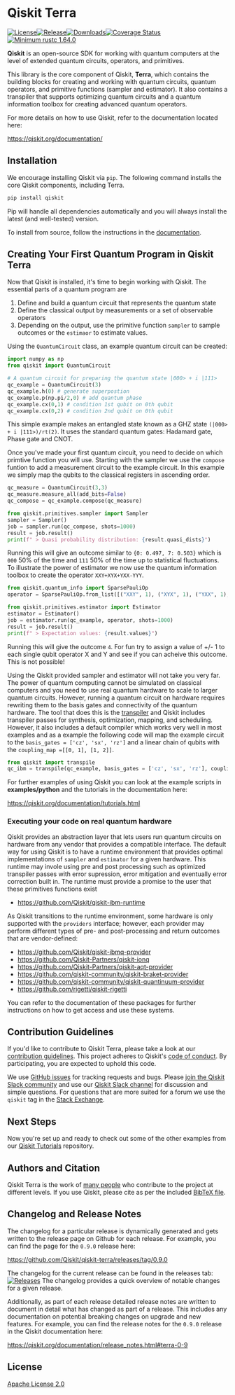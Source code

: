 # Qiskit Terra
[![License](https://img.shields.io/github/license/Qiskit/qiskit-terra.svg?style=popout-square)](https://opensource.org/licenses/Apache-2.0)<!--- long-description-skip-begin -->[![Release](https://img.shields.io/github/release/Qiskit/qiskit-terra.svg?style=popout-square)](https://github.com/Qiskit/qiskit-terra/releases)[![Downloads](https://img.shields.io/pypi/dm/qiskit-terra.svg?style=popout-square)](https://pypi.org/project/qiskit-terra/)[![Coverage Status](https://coveralls.io/repos/github/Qiskit/qiskit-terra/badge.svg?branch=main)](https://coveralls.io/github/Qiskit/qiskit-terra?branch=main)[![Minimum rustc 1.64.0](https://img.shields.io/badge/rustc-1.64.0+-blue.svg)](https://rust-lang.github.io/rfcs/2495-min-rust-version.html)<!--- long-description-skip-end -->

**Qiskit**  is an open-source SDK for working with quantum computers at the level of extended quantum circuits, operators, and primitives.

This library is the core component of Qiskit, **Terra**, which contains the building blocks for creating
and working with quantum circuits, quantum operators, and primitive functions (sampler and estimator).
It also contains a transpiler that supports optimizing quantum circuits and a quantum information toolbox for creating advanced quantum operators. 

For more details on how to use Qiskit, refer to the documentation located here:

https://qiskit.org/documentation/


## Installation

We encourage installing Qiskit via ``pip``. The following command installs the core Qiskit components, including Terra.

```bash
pip install qiskit
```

Pip will handle all dependencies automatically and you will always install the latest (and well-tested) version.

To install from source, follow the instructions in the [documentation](https://qiskit.org/documentation/contributing_to_qiskit.html#install-install-from-source-label).

## Creating Your First Quantum Program in Qiskit Terra

Now that Qiskit is installed, it's time to begin working with Qiskit. The essential parts of a quantum program are 
1. Define and build a quantum circuit that represents the quantum state
2. Define the classical output by measurements or a set of observable operators
3. Depending on the output, use the primitive function `sampler` to sample outcomes or the `estimaor` to estimate values.

Using the `QuantumCircuit` class, an example quantum circuit can be created:

```python
import numpy as np
from qiskit import QuantumCircuit

# A quantum circuit for preparing the quantum state |000> + i |111>
qc_example = QuantumCircuit(3)
qc_example.h(0) # generate superpostion
qc_example.p(np.pi/2,0) # add quantum phase
qc_example.cx(0,1) # condition 1st qubit on 0th qubit
qc_example.cx(0,2) # condition 2nd qubit on 0th qubit
```

This simple example makes an entangled state known as a GHZ state `(|000> + i |111>)/rt(2)`. It uses the standard quantum 
gates: Hadamard gate, Phase gate and CNOT. 

Once you've made your first quantum circuit, you need to decide on which primtive function you will use. Starting with the sampler 
we use the `compose` funtion to add a measurement circuit to the example circuit. In this example we simply map the qubits to
the classical registers in ascending order. 

```python
qc_measure = QuantumCircuit(3,3)
qc_measure.measure_all(add_bits=False)
qc_compose = qc_example.compose(qc_measure)

from qiskit.primitives.sampler import Sampler
sampler = Sampler()
job = sampler.run(qc_compose, shots=1000)
result = job.result()
print(f" > Quasi probability distribution: {result.quasi_dists}")
```
Running this will give an outcome similar to `{0: 0.497, 7: 0.503}` which is `000` 50% of the time and `111` 50% of the time up to statistical fluctuations.  
To illustrate the power of estimator we now use the quantum information toolbox to create the operator `XXY+XYX+YXX-YYY`.

```python
from qiskit.quantum_info import SparsePauliOp
operator = SparsePauliOp.from_list([("XXY", 1), ("XYX", 1), ("YXX", 1), ("YYY", -1)])

from qiskit.primitives.estimator import Estimator
estimator = Estimator()
job = estimator.run(qc_example, operator, shots=1000)
result = job.result()
print(f" > Expectation values: {result.values}")
```

Running this will give the outcome `4`. For fun try to assign a value of +/- 1 to each single qubit operator X and Y 
and see if you can acheive this outcome. This is not possible!

Using the Qiskit provided sampler and estimator will not take you very far. The power of quantum computing cannot be simulated 
on classical computers and you need to use real quantum hardware to scale to larger quantum circuits. However, running a quantum 
circuit on hardware requires rewriting them to the basis gates and connectivity of the quantum hardware.
The tool that does this is the [transpiler](https://qiskit.org/documentation/tutorials/circuits_advanced/04_transpiler_passes_and_passmanager.html) 
and Qiskit includes transpiler passes for synthesis, optimization, mapping, and scheduling. However, it also includes a
default compiler which works very well in most examples and as a example the following code will map the example circuit to the `basis_gates = ['cz', 'sx', 'rz']` and a linear chain of qubits with the `coupling_map =[[0, 1], [1, 2]]`.

```python
from qiskit import transpile
qc_ibm = transpile(qc_example, basis_gates = ['cz', 'sx', 'rz'], coupling_map =[[0, 1], [1, 2]] , optimization_level=3)
```

For further examples of using Qiskit you can look at the example scripts in **examples/python** and the tutorials 
in the documentation here:

https://qiskit.org/documentation/tutorials.html


### Executing your code on real quantum hardware

Qiskit provides an abstraction layer that lets users run quantum circuits on hardware from any vendor that provides a compatible interface. 
The default way for using Qiskit is to have a runtime environment that provides optimal implementations of `sampler` and `estimator` for a given hardware. This runtime may invole using pre and post processing such as optimized transpiler passes with error supression, error mitigation and eventually error correction built in. The runtime must provide a promise to the user that these primitives functions exist

* https://github.com/Qiskit/qiskit-ibm-runtime

As Qiskit transitions to the runtime environment, some hardware is only supported with the ``providers`` interface; however, each provider may perform different types of pre- and post-processing and return outcomes that are vendor-defined:

* https://github.com/Qiskit/qiskit-ibmq-provider
* https://github.com/Qiskit-Partners/qiskit-ionq
* https://github.com/Qiskit-Partners/qiskit-aqt-provider
* https://github.com/qiskit-community/qiskit-braket-provider
* https://github.com/qiskit-community/qiskit-quantinuum-provider
* https://github.com/rigetti/qiskit-rigetti

<!-- This is not an exhasutive list, and if you maintain a provider package please feel free to open a PR to add new providers -->

You can refer to the documentation of these packages for further instructions
on how to get access and use these systems.

## Contribution Guidelines

If you'd like to contribute to Qiskit Terra, please take a look at our
[contribution guidelines](CONTRIBUTING.md). This project adheres to Qiskit's [code of conduct](CODE_OF_CONDUCT.md). By participating, you are expected to uphold this code.

We use [GitHub issues](https://github.com/Qiskit/qiskit-terra/issues) for tracking requests and bugs. Please
[join the Qiskit Slack community](https://qisk.it/join-slack)
and use our [Qiskit Slack channel](https://qiskit.slack.com) for discussion and simple questions.
For questions that are more suited for a forum we use the `qiskit` tag in the [Stack Exchange](https://quantumcomputing.stackexchange.com/questions/tagged/qiskit).

## Next Steps

Now you're set up and ready to check out some of the other examples from our
[Qiskit Tutorials](https://github.com/Qiskit/qiskit-tutorials) repository.

## Authors and Citation

Qiskit Terra is the work of [many people](https://github.com/Qiskit/qiskit-terra/graphs/contributors) who contribute
to the project at different levels. If you use Qiskit, please cite as per the included [BibTeX file](CITATION.bib).

## Changelog and Release Notes

The changelog for a particular release is dynamically generated and gets
written to the release page on Github for each release. For example, you can
find the page for the `0.9.0` release here:

https://github.com/Qiskit/qiskit-terra/releases/tag/0.9.0

The changelog for the current release can be found in the releases tab:
[![Releases](https://img.shields.io/github/release/Qiskit/qiskit-terra.svg?style=popout-square)](https://github.com/Qiskit/qiskit-terra/releases)
The changelog provides a quick overview of notable changes for a given
release.

Additionally, as part of each release detailed release notes are written to
document in detail what has changed as part of a release. This includes any
documentation on potential breaking changes on upgrade and new features.
For example, you can find the release notes for the `0.9.0` release in the
Qiskit documentation here:

https://qiskit.org/documentation/release_notes.html#terra-0-9

## License

[Apache License 2.0](LICENSE.txt)
